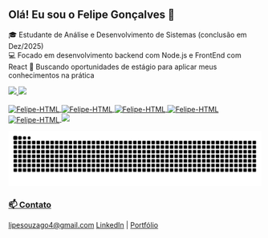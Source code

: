 ## Olá! Eu sou o Felipe Gonçalves 👋

🎓 Estudante de Análise e Desenvolvimento de Sistemas (conclusão em Dez/2025)  
💻 Focado em desenvolvimento backend com Node.js e FrontEnd com React 
🚀 Buscando oportunidades de estágio para aplicar meus conhecimentos na prática

 <a href="https://github.com/felgonsa">
  <img height="160em" src="https://github-readme-stats.vercel.app/api?username=felgonsa&show_icons=true&theme=dark&include_all_commits=true&count_private=true""/>
  <img height="160em" src="https://github-readme-stats.vercel.app/api/top-langs/?username=felgonsa&layout=compact&langs_count=7&theme=dark"/>
</div>

<div style="display: inline_block"><br>
                                  
          
  <img align="center" alt="Felipe-HTML" height="50" width="60" src="https://cdn.jsdelivr.net/gh/devicons/devicon/icons/html5/html5-original.svg">
  <img align="center" alt="Felipe-HTML" height="50" width="60" src="https://cdn.jsdelivr.net/gh/devicons/devicon/icons/javascript/javascript-original.svg">  
  <img align="center" alt="Felipe-HTML" height="50" width="60" src="https://cdn.jsdelivr.net/gh/devicons/devicon/icons/css3/css3-original.svg">
  <img align="center" alt="Felipe-HTML" height="50" width="60" src="https://cdn.jsdelivr.net/gh/devicons/devicon@latest/icons/nodejs/nodejs-original-wordmark.svg">
  <img align="center" alt="Felipe-HTML" height="50" width="60" src="https://cdn.jsdelivr.net/gh/devicons/devicon@latest/icons/react/react-original.svg">
  <img height="30" src="https://cdn.jsdelivr.net/gh/devicons/devicon/icons/postgresql/postgresql-original.svg"/>
                                                                                                                                       
  
  ![Snake animation](https://github.com/felgonsa/felgonsa/blob/output/github-contribution-grid-snake.svg)


  ### 📫 Contato

lipesouzago4@gmail.com 
[LinkedIn](https://www.linkedin.com/in/seu-linkedin) | [Portfólio](https://felgonsa.github.io/portfolio/)


</div>
                                                                                                                                              
                                                                                                                                       
                                                                                                                                              
